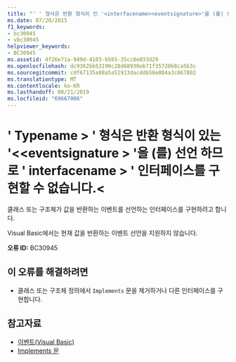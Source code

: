```yaml
---
title: "' ' 형식은 반환 형식이 인 '<interfacename><eventsignature>'을 (를) 선언 하므로 ' ' 인터페이스를 구현할 수 없습니다.<typename>"
ms.date: 07/20/2015
f1_keywords:
- bc30945
- vbc30945
helpviewer_keywords:
- BC30945
ms.assetid: 4f26e71a-949d-4103-b565-35cc8e833d29
ms.openlocfilehash: dc9362bb53190c28d68930eb71f35720b8ca5b3c
ms.sourcegitcommit: cdf67135a98a5a51913dacddb58e004a3c867802
ms.translationtype: MT
ms.contentlocale: ko-KR
ms.lasthandoff: 08/21/2019
ms.locfileid: "69667006"
---
```

# <a name="type-typename-cannot-implement-interface-interfacename-because-it-declares-eventsignature-which-has-a-return-type"></a>' Typename > ' 형식은 반환 형식이 있는 '\<\<eventsignature > '을 (를) 선언 하므로 ' interfacename > ' 인터페이스를 구현할 수 없습니다.\<
클래스 또는 구조체가 값을 반환하는 이벤트를 선언하는 인터페이스를 구현하려고 합니다.  
  
 Visual Basic에서는 현재 값을 반환하는 이벤트 선언을 지원하지 않습니다.  
  
 **오류 ID:** BC30945  
  
## <a name="to-correct-this-error"></a>이 오류를 해결하려면  
  
- 클래스 또는 구조체 정의에서 `Implements` 문을 제거하거나 다른 인터페이스를 구현합니다.  
  
## <a name="see-also"></a>참고자료

- [이벤트(Visual Basic)](../programming-guide/language-features/events/index.md)
- [Implements 문](../../visual-basic/language-reference/statements/implements-statement.md)
